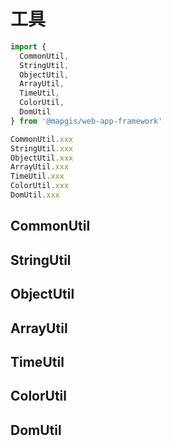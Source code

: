 # 工具

```js
import {
  CommonUtil,
  StringUtil,
  ObjectUtil,
  ArrayUtil,
  TimeUtil,
  ColorUtil,
  DomUtil
} from '@mapgis/web-app-framework'

CommonUtil.xxx
StringUtil.xxx
ObjectUtil.xxx
ArrayUtil.xxx
TimeUtil.xxx
ColorUtil.xxx
DomUtil.xxx
```

## CommonUtil

## StringUtil

## ObjectUtil

## ArrayUtil

## TimeUtil

## ColorUtil

## DomUtil

